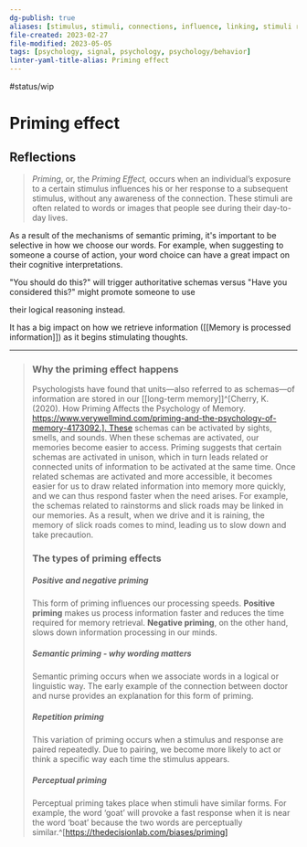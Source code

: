 ```yaml
---
dg-publish: true
aliases: [stimulus, stimuli, connections, influence, linking, stimuli responses, reflexes, stimuli exposure, priming effect, stimulus reponse theory, "sights, smells and sounds", priming effects]
file-created: 2023-02-27
file-modified: 2023-05-05
tags: [psychology, signal, psychology, psychology/behavior]
linter-yaml-title-alias: Priming effect
---
```


#status/wip

# Priming effect

## Reflections

> _Priming_, or, the _Priming Effect,_ occurs when an individual’s exposure to a certain stimulus influences his or her response to a subsequent stimulus, without any awareness of the connection. These stimuli are often related to words or images that people see during their day-to-day lives.

As a result of the mechanisms of semantic priming, it's important to be selective in how we choose our words. For example, when suggesting to someone a course of action, your word choice can have a great impact on their cognitive interpretations.

"You should do this?" will trigger authoritative schemas versus "Have you considered this?" might promote someone to use

their logical reasoning instead.

It has a big impact on how we retrieve information ([[Memory is processed information]]) as it begins stimulating thoughts.

---
> ### Why the priming effect happens
>
> Psychologists have found that units—also referred to as schemas—of information are stored in our [[long-term memory]]^[Cherry, K. (2020). How Priming Affects the Psychology of Memory. https://www.verywellmind.com/priming-and-the-psychology-of-memory-4173092.]. These schemas can be activated by sights, smells, and sounds. When these schemas are activated, our memories become easier to access. Priming suggests that certain schemas are activated in unison, which in turn leads related or connected units of information to be activated at the same time. Once related schemas are activated and more accessible, it becomes easier for us to draw related information into memory more quickly, and we can thus respond faster when the need arises. For example, the schemas related to rainstorms and slick roads may be linked in our memories. As a result, when we drive and it is raining, the memory of slick roads comes to mind, leading us to slow down and take precaution.
>
> ### The types of priming effects
>
> ##### Positive and negative priming
>
> This form of priming influences our processing speeds. **Positive priming** makes us process information faster and reduces the time required for memory retrieval. **Negative priming**, on the other hand, slows down information processing in our minds.
>
> ##### Semantic priming - why wording matters
>
> Semantic priming occurs when we associate words in a logical or linguistic way. The early example of the connection between doctor and nurse provides an explanation for this form of priming.
>
> ##### Repetition priming
>
> This variation of priming occurs when a stimulus and response are paired repeatedly. Due to pairing, we become more likely to act or think a specific way each time the stimulus appears.
>
> ##### Perceptual priming
>
> Perceptual priming takes place when stimuli have similar forms. For example, the word ‘goat’ will provoke a fast response when it is near the word ‘boat’ because the two words are perceptually similar.^[https://thedecisionlab.com/biases/priming]
